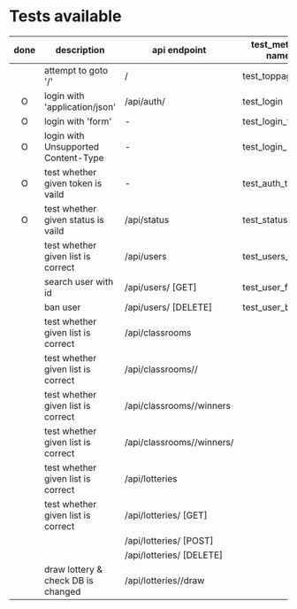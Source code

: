 # Tests available

| done | description                         | api endpoint                      |  test_method name |
|:----:|-------------------------------------|-----------------------------------|-------------------|
|      | attempt to goto '/'                 | /                                 | test_toppage      |
|  O   | login with 'application/json'       | /api/auth/                        | test_login        |
|  O   | login with 'form'                   |   -                               | test_login_form   |
|  O   | login with Unsupported Content-Type |   -                               | test_login_invaild|
|  O   | test whether given token is vaild   |   -                               | test_auth_token   |
|  O   | test whether given status is vaild  | /api/status                       | test_status       |
|      | test whether given list is correct  | /api/users                        | test_users_list   |
|      | search user with id                 | /api/users/<id> [GET]             | test_user_find    |
|      | ban user                            | /api/users/<id> [DELETE]          | test_user_ban     |
|      | test whether given list is correct  | /api/classrooms                   |                   |
|      | test whether given list is correct  | /api/classrooms/<id>/             |                   |
|      | test whether given list is correct  | /api/classrooms/<id>/winners      |                   |
|      | test whether given list is correct  | /api/classrooms/<id>/winners/<id> |                   |
|      | test whether given list is correct  | /api/lotteries                    |                   |
|      | test whether given list is correct  | /api/lotteries/<id> [GET]         |                   |
|      |                                     | /api/lotteries/<id> [POST]        |                   |
|      |                                     | /api/lotteries/<id> [DELETE]      |                   |
|      | draw lottery & check DB is changed  | /api/lotteries/<id>/draw          |                   |

